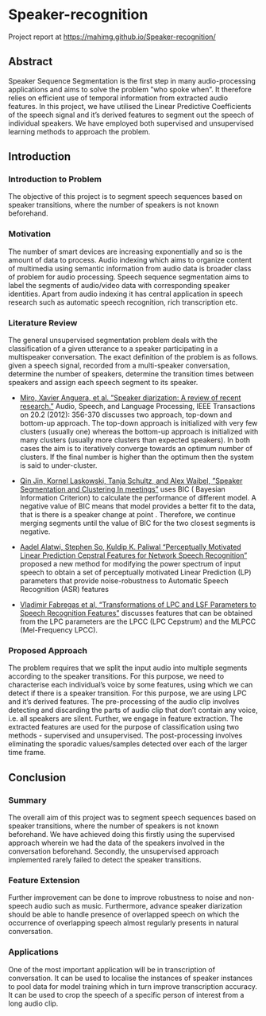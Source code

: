 # Speaker-recognition

Project report at https://mahimg.github.io/Speaker-recognition/
## Abstract
Speaker Sequence Segmentation is the first step in many audio-processing applications and aims to solve the problem ”who spoke when”. It therefore relies on efficient use of temporal information from extracted audio features. In this project, we have utilised the Linear Predictive Coefficients of the speech signal and it’s derived features to segment out the speech of individual speakers. We have employed both supervised and unsupervised learning methods to approach the problem.

## Introduction
### Introduction to Problem
The objective of this project is to segment speech sequences based on speaker transitions, where the number of speakers is not known beforehand.

### Motivation
The number of smart devices are increasing exponentially and so is the amount of data to process. Audio indexing which aims to organize content of multimedia using semantic information from audio data is broader class of problem for audio processing. Speech sequence segmentation aims to label the segments of audio/video data with corresponding speaker identities. Apart from audio indexing it has central application in speech research such as automatic speech recognition, rich transcription etc.

### Literature Review
The general unsupervised segmentation problem deals with the classification of a given utterance to a speaker participating in a multispeaker conversation. The exact definition of the problem is as follows. given a speech signal, recorded from a multi-speaker conversation, determine the number of speakers, determine the transition times between speakers and assign each speech segment to its speaker.

* [Miro, Xavier Anguera, et al. ”Speaker diarization: A review of recent research.”](http://ieeexplore.ieee.org/stamp/stamp.jsp?arnumber=6135543) Audio, Speech, and Language Processing, IEEE Transactions on 20.2 (2012): 356-370 discusses two approach, top-down and bottom-up approach. The top-down approach is initialized with very few clusters (usually one) whereas the bottom-up approach is initialized with many clusters (usually more clusters than expected speakers). In both cases the aim is to iteratively converge towards an optimum number of clusters. If the final number is higher than the optimum then the system is said to under-cluster.

* [Qin Jin, Kornel Laskowski, Tanja Schultz, and Alex Waibel, ”Speaker Segmentation and Clustering In meetings”](https://pdfs.semanticscholar.org/910b/3d2fe351188d69007d82457e13c210ba9574.pdf) uses BIC ( Bayesian Information Criterion) to calculate the performance of different model. A negative value of BIC means that model provides a better fit to the data, that is there is a speaker change at point . Therefore, we continue merging segments until the value of BIC for the two closest segments is negative.

* [Aadel Alatwi, Stephen So, Kuldip K. Paliwal “Perceptually Motivated Linear Prediction Cepstral Features for Network Speech Recognition”](http://ieeexplore.ieee.org/stamp/stamp.jsp?arnumber=7843309) proposed a new method for modifying the power spectrum of input speech to obtain a set of perceptually motivated Linear Prediction (LP) parameters that provide noise-robustness to Automatic Speech Recognition (ASR) features

* [Vladimir Fabregas et al, “Transformations of LPC and LSF Parameters to Speech Recognition Features”](https://link.springer.com/content/pdf/10.1007%2F11551188_57.pdf) discusses features that can be obtained from the LPC parameters are the LPCC (LPC Cepstrum) and the MLPCC (Mel-Frequency LPCC).

### Proposed Approach
The problem requires that we split the input audio into multiple segments according to the speaker transitions. For this purpose, we need to characterise each individual’s voice by some features, using which we can detect if there is a speaker transition. For this purpose, we are using LPC and it’s derived features. The pre-processing of the audio clip involves detecting and discarding the parts of audio clip that don’t contain any voice, i.e. all speakers are silent. Further, we engage in feature extraction. The extracted features are used for the purpose of classification using two methods - supervised and unsupervised. The post-processing involves eliminating the sporadic values/samples detected over each of the larger time frame.

## Conclusion
### Summary
The overall aim of this project was to segment speech sequences based on speaker transitions, where the number of speakers is not known beforehand. We have achieved doing this firstly using the supervised approach wherein we had the data of the speakers involved in the conversation beforehand. Secondly, the unsupervised approach implemented rarely failed to detect the speaker transitions.

### Feature Extension
Further improvement can be done to improve robustness to noise and non-speech audio such as music. Furthermore, advance speaker diarization should be able to handle presence of overlapped speech on which the occurrence of overlapping speech almost regularly presents in natural conversation.

### Applications
One of the most important application will be in transcription of conversation. It can be used to localise the instances of speaker instances to pool data for model training which in turn improve transcription accuracy.
It can be used to crop the speech of a specific person of interest from a long audio clip.
